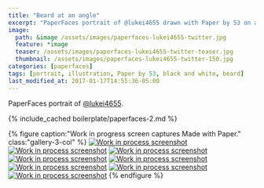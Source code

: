 ```yaml
---
title: "Beard at an angle"
excerpt: "PaperFaces portrait of @lukei4655 drawn with Paper by 53 on an iPad."
image: 
  path: &image /assets/images/paperfaces-lukei4655-twitter.jpg 
  feature: *image
  teaser: /assets/images/paperfaces-lukei4655-twitter-teaser.jpg
  thumbnail: /assets/images/paperfaces-lukei4655-twitter-150.jpg
categories: [paperfaces]
tags: [portrait, illustration, Paper by 53, black and white, beard]
last_modified_at: 2017-01-17T14:55:36-05:00
---
```


PaperFaces portrait of [@lukei4655](https://twitter.com/lukei4655).

{% include_cached boilerplate/paperfaces-2.md %}

{% figure caption:"Work in progress screen captures Made with Paper." class:"gallery-3-col" %}
[![Work in process screenshot](/assets/images/paperfaces-lukei4655-process-1-600.jpg)](/assets/images/paperfaces-lukei4655-process-1-lg.jpg)
[![Work in process screenshot](/assets/images/paperfaces-lukei4655-process-2-600.jpg)](/assets/images/paperfaces-lukei4655-process-2-lg.jpg)
[![Work in process screenshot](/assets/images/paperfaces-lukei4655-process-3-600.jpg)](/assets/images/paperfaces-lukei4655-process-3-lg.jpg)
[![Work in process screenshot](/assets/images/paperfaces-lukei4655-process-4-600.jpg)](/assets/images/paperfaces-lukei4655-process-4-lg.jpg)
[![Work in process screenshot](/assets/images/paperfaces-lukei4655-process-5-600.jpg)](/assets/images/paperfaces-lukei4655-process-5-lg.jpg)
[![Work in process screenshot](/assets/images/paperfaces-lukei4655-process-6-600.jpg)](/assets/images/paperfaces-lukei4655-process-6-lg.jpg)
[![Work in process screenshot](/assets/images/paperfaces-lukei4655-process-7-600.jpg)](/assets/images/paperfaces-lukei4655-process-7-lg.jpg)
[![Work in process screenshot](/assets/images/paperfaces-lukei4655-process-8-600.jpg)](/assets/images/paperfaces-lukei4655-process-8-lg.jpg)
{% endfigure %}
